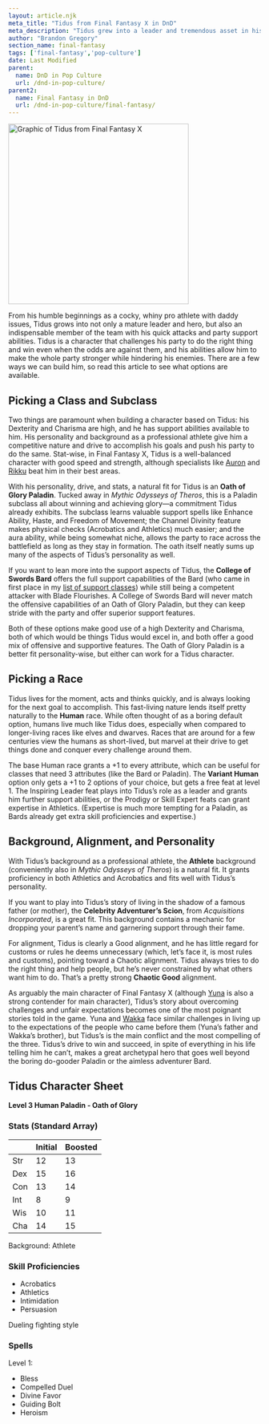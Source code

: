 ```yaml
---
layout: article.njk
meta_title: "Tidus from Final Fantasy X in DnD"
meta_description: "Tidus grew into a leader and tremendous asset in his party with his support and attack abilities, his drive to succeed and overcome, and his leadership abilities. Here's how to build him."
author: "Brandon Gregory"
section_name: final-fantasy
tags: ['final-fantasy','pop-culture']
date: Last Modified
parent:
  name: DnD in Pop Culture
  url: /dnd-in-pop-culture/
parent2:
  name: Final Fantasy in DnD
  url: /dnd-in-pop-culture/final-fantasy/
---
```


<img
  src="/images/ff10-tidus-360.webp"
  srcset="/images/ff10-tidus-360.webp 360w,
          /images/ff10-tidus-768.webp 768w"
  sizes="(min-width: 768px) 384px,180px"
  alt="Graphic of Tidus from Final Fantasy X"
  class="tiny-hero"
  height="360" width="360" />

From his humble beginnings as a cocky, whiny pro athlete with daddy issues, Tidus grows into not only a mature leader and hero, but also an indispensable member of the team with his quick attacks and party support abilities. Tidus is a character that challenges his party to do the right thing and win even when the odds are against them, and his abilities allow him to make the whole party stronger while hindering his enemies. There are a few ways we can build him, so read this article to see what options are available.


## Picking a Class and Subclass

Two things are paramount when building a character based on Tidus: his Dexterity and Charisma are high, and he has support abilities available to him. His personality and background as a professional athlete give him a competitive nature and drive to accomplish his goals and push his party to do the same. Stat-wise, in Final Fantasy X, Tidus is a well-balanced character with good speed and strength, although specialists like [Auron](/dnd-in-pop-culture/final-fantasy/ff10-auron/) and [Rikku](/dnd-in-pop-culture/final-fantasy/ff10-rikku/) beat him in their best areas.

With his personality, drive, and stats, a natural fit for Tidus is an **Oath of Glory Paladin**. Tucked away in _Mythic Odysseys of Theros_, this is a Paladin subclass all about winning and achieving glory—a commitment Tidus already exhibits. The subclass learns valuable support spells like Enhance Ability, Haste, and Freedom of Movement; the Channel Divinity feature makes physical checks (Acrobatics and Athletics) much easier; and the aura ability, while being somewhat niche, allows the party to race across the battlefield as long as they stay in formation. The oath itself neatly sums up many of the aspects of Tidus’s personality as well.

If you want to lean more into the support aspects of Tidus, the **College of Swords Bard** offers the full support capabilities of the Bard (who came in first place in my [list of support classes](/5e-build-guides/support-caster-builds/)) while still being a competent attacker with Blade Flourishes. A College of Swords Bard will never match the offensive capabilities of an Oath of Glory Paladin, but they can keep stride with the party and offer superior support features.

Both of these options make good use of a high Dexterity and Charisma, both of which would be things Tidus would excel in, and both offer a good mix of offensive and supportive features. The Oath of Glory Paladin is a better fit personality-wise, but either can work for a Tidus character.


## Picking a Race

Tidus lives for the moment, acts and thinks quickly, and is always looking for the next goal to accomplish. This fast-living nature lends itself pretty naturally to the **Human** race. While often thought of as a boring default option, humans live much like Tidus does, especially when compared to longer-living races like elves and dwarves. Races that are around for a few centuries view the humans as short-lived, but marvel at their drive to get things done and conquer every challenge around them.

The base Human race grants a +1 to every attribute, which can be useful for classes that need 3 attributes (like the Bard or Paladin). The **Variant Human** option only gets a +1 to 2 options of your choice, but gets a free feat at level 1. The Inspiring Leader feat plays into Tidus’s role as a leader and grants him further support abilities, or the Prodigy or Skill Expert feats can grant expertise in Athletics. (Expertise is much more tempting for a Paladin, as Bards already get extra skill proficiencies and expertise.)


## Background, Alignment, and Personality

With Tidus’s background as a professional athlete, the **Athlete** background (conveniently also in _Mythic Odysseys of Theros_) is a natural fit. It grants proficiency in both Athletics and Acrobatics and fits well with Tidus’s personality.

If you want to play into Tidus’s story of living in the shadow of a famous father (or mother), the **Celebrity Adventurer’s Scion**, from _Acquisitions Incorporated_, is a great fit. This background contains a mechanic for dropping your parent’s name and garnering support through their fame.

For alignment, Tidus is clearly a Good alignment, and he has little regard for customs or rules he deems unnecessary (which, let’s face it, is most rules and customs), pointing toward a Chaotic alignment. Tidus always tries to do the right thing and help people, but he’s never constrained by what others want him to do. That’s a pretty strong **Chaotic Good** alignment.

As arguably the main character of Final Fantasy X (although [Yuna](/dnd-in-pop-culture/final-fantasy/ff10-yuna/) is also a strong contender for main character), Tidus’s story about overcoming challenges and unfair expectations becomes one of the most poignant stories told in the game. Yuna and [Wakka](/dnd-in-pop-culture/final-fantasy/ff10-wakka/) face similar challenges in living up to the expectations of the people who came before them (Yuna’s father and Wakka’s brother), but Tidus’s is the main conflict and the most compelling of the three. Tidus’s drive to win and succeed, in spite of everything in his life telling him he can’t, makes a great archetypal hero that goes well beyond the boring do-gooder Paladin or the aimless adventurer Bard.


## Tidus Character Sheet

**Level 3 Human Paladin - Oath of Glory**

### Stats (Standard Array)

|   |Initial|Boosted|
|---|-------|-------|
|Str|     12|     13|
|Dex|     15|     16|
|Con|     13|     14|
|Int|      8|      9|
|Wis|     10|     11|
|Cha|     14|     15|

Background: Athlete

### Skill Proficiencies

* Acrobatics
* Athletics
* Intimidation
* Persuasion

Dueling fighting style

### Spells

Level 1:

* Bless
* Compelled Duel
* Divine Favor
* Guiding Bolt
* Heroism
